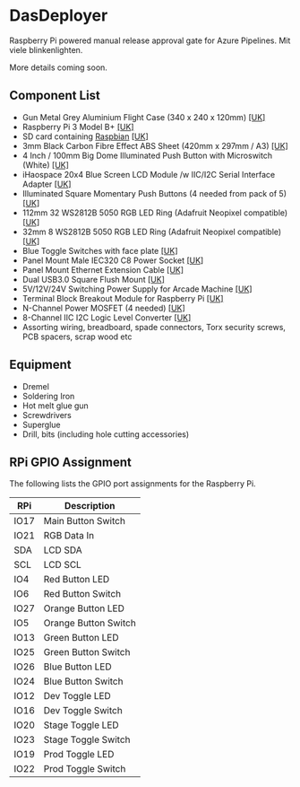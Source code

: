 # DasDeployer

Raspberry Pi powered manual release approval gate for Azure Pipelines. Mit viele blinkenlighten.

More details coming soon.

## Component List
 - Gun Metal Grey Aluminium Flight Case (340 x 240 x 120mm) [[UK]](https://amzn.to/2v9PrQS)
 - Raspberry Pi 3 Model B+ [[UK]](https://amzn.to/2KLshuM)
 - SD card containing [Raspbian](https://www.raspberrypi.org/downloads/raspbian/) [[UK]](https://amzn.to/2UqUDKE)
 - 3mm Black Carbon Fibre Effect ABS Sheet (420mm x 297mm / A3) [[UK]](https://amzn.to/2XfYHPp)
 - 4 Inch / 100mm Big Dome Illuminated Push Button with Microswitch (White) [[UK]](https://amzn.to/2KG42Ox)
 - iHaospace 20x4 Blue Screen LCD Module /w IIC/I2C Serial Interface Adapter [[UK]](https://amzn.to/2V8PiM6)
 - Illuminated Square Momentary Push Buttons (4 needed from pack of 5) [[UK]](https://amzn.to/2KJMPEa)
 - 112mm 32 WS2812B 5050 RGB LED Ring (Adafruit Neopixel compatible) [[UK]](https://amzn.to/2V5ClD0)
 - 32mm 8 WS2812B 5050 RGB LED Ring (Adafruit Neopixel compatible) [[UK]](https://amzn.to/2KKgZqD)
 - Blue Toggle Switches with face plate [[UK]](https://amzn.to/2VQ2gvt)
 - Panel Mount Male IEC320 C8 Power Socket [[UK]](https://amzn.to/2VOCcAW)
 - Panel Mount Ethernet Extension Cable [[UK]](https://amzn.to/2vdWHLv)
 - Dual USB3.0 Square Flush Mount [[UK]](https://amzn.to/2v5Q4el)
 - 5V/12V/24V Switching Power Supply for Arcade Machine [[UK]](https://amzn.to/2VPowpo)
 - Terminal Block Breakout Module for Raspberry Pi [[UK]](https://amzn.to/2VUm4Ox)
 - N-Channel Power MOSFET (4 needed) [[UK]](https://amzn.to/2KHKY2q)
 - 8-Channel IIC I2C Logic Level Converter [[UK]](https://amzn.to/2VEK0IH)
 - Assorting wiring, breadboard, spade connectors, Torx security screws, PCB spacers, scrap wood etc
 
## Equipment
 - Dremel
 - Soldering Iron
 - Hot melt glue gun
 - Screwdrivers
 - Superglue
 - Drill, bits (including hole cutting accessories)

## RPi GPIO Assignment
The following lists the GPIO port assignments for the Raspberry Pi.

| RPi   | Description   |
| ----- | ------------- |
| IO17  | Main Button Switch |
| IO21  | RGB Data In |
| SDA   | LCD SDA |
| SCL   | LCD SCL |
| IO4   | Red Button LED |
| IO6   | Red Button Switch |
| IO27  | Orange Button LED |
| IO5   | Orange Button Switch |
| IO13  | Green Button LED |
| IO25  | Green Button Switch |
| IO26  | Blue Button LED |
| IO24  | Blue Button Switch |
| IO12  | Dev Toggle LED |
| IO16  | Dev Toggle Switch |
| IO20  | Stage Toggle LED |
| IO23  | Stage Toggle Switch |
| IO19  | Prod Toggle LED|
| IO22  | Prod Toggle Switch |

